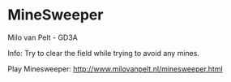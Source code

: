 # MineSweeper

Milo van Pelt - GD3A

Info: 
Try to clear the field while trying to avoid any mines.

Play Minesweeper: http://www.milovanpelt.nl/minesweeper.html